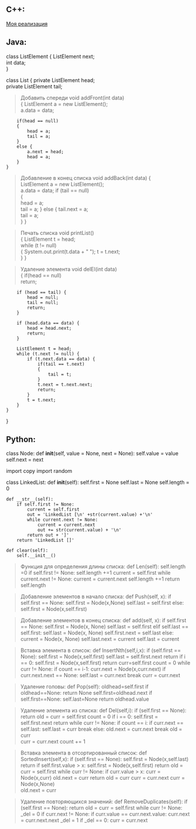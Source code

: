 ## С++:

[Моя реализация](https://github.com/RomanVas30/List)

## Java:

class ListElement {
    ListElement next;    
    int data;            
}

class List {
    private ListElement head;       
    private ListElement tail;      
 
> Добавить спереди
    void addFront(int data)           
    {
        ListElement a = new ListElement();  
        a.data = data;              
                                    
        if(head == null)           
        {                          
            head = a;              
            tail = a;
        }
        else {
            a.next = head;          
            head = a;              
        }
    }
 
> Добавление в конец списка
    void addBack(int data) {          
        ListElement a = new ListElement();  
        a.data = data;
        if (tail == null)           
        {                           
            head = a;               
            tail = a;
        } else {
            tail.next = a;          
            tail = a;               
        }
    }
 
 > Печать списка
    void printList()                
    {
        ListElement t = head;         
        while (t != null)           
        {
            System.out.print(t.data + " "); 
            t = t.next;                    
        }
    }
 
 
> Удаление элемента
    void delEl(int data)          
    {
        if(head == null)       
            return;            
 
        if (head == tail) {     
            head = null;        
            tail = null;
            return;          
        }
 
        if (head.data == data) {  
            head = head.next;      
            return;                
        }
 
        ListElement t = head;       
        while (t.next != null) {  
            if (t.next.data == data) {
                if(tail == t.next)     
                {
                    tail = t;           
                }
                t.next = t.next.next;   
                return;                 
            }
            t = t.next;                
        }
    }
}

## Python:

class Node:
    def __init__(self, value = None, next = None):
        self.value = value
        self.next = next


import copy
import random 
 
class LinkedList:
    def __init__(self):
        self.first = None
        self.last = None
        self.length = 0
 
    def __str__(self):
        if self.first != None:
            current = self.first
            out = 'LinkedList [\n' +str(current.value) +'\n'
            while current.next != None:
                current = current.next
                out += str(current.value) + '\n'
            return out + ']'
        return 'LinkedList []'
 
    def clear(self):
        self.__init__()

> Функция для определения длины списка:
def Len(self):
    self.length =0
    if self.first != None:
        self.length +=1
        current = self.first
        while current.next != None:
            current = current.next
            self.length +=1
    return self.length

> Добавление элементов в начало списка:
def Push(self, x):
    if self.first == None:
        self.first = Node(x,None)
        self.last = self.first
    else:
        self.first = Node(x,self.first)

> Добавление элементов в конец списка:
def add(self, x):
    if self.first == None:
        self.first = Node(x, None)
        self.last = self.first
    elif self.last == self.first:
        self.last = Node(x, None)
        self.first.next = self.last
    else:
        current = Node(x, None)
        self.last.next = current
        self.last = current

> Вставка элемента в список:
def InsertNth(self,i,x):
    if (self.first == None):
        self.first = Node(x,self.first)
        self.last = self.first.next
        return
    if i == 0:
      self.first = Node(x,self.first)
      return
    curr=self.first
    count = 0
    while curr != None:
        if count == i-1:
          curr.next = Node(x,curr.next)
          if curr.next.next == None:
            self.last = curr.next
          break
        curr = curr.next

> Удаление головы:
def Pop(self):
    oldhead=self.first
    if oldhead==None:
        return None
    self.first=oldhead.next
    if self.first==None:
        self.last=None
    return oldhead.value

> Удаление элемента из списка:
def Del(self,i):
    if (self.first == None):
      return
    old = curr = self.first
    count = 0
    if i == 0:
      self.first = self.first.next
      return
    while curr != None:
        if count == i:
          if curr.next == self.last:
            self.last = curr
            break
          else:
            old.next = curr.next 
          break
        old = curr  
        curr = curr.next
        count += 1

> Вставка элемента в отсортированный список:
def SortedInsert(self,x):
    if (self.first == None):
      self.first = Node(x,self.last)
      return
    if self.first.value > x:
      self.first = Node(x,self.first)
      return
    old = curr = self.first
    while curr != None:
        if curr.value > x:
          curr = Node(x,curr)
          old.next = curr
          return
        old = curr
        curr = curr.next
    curr = Node(x,None)        
    old.next = curr

> Удаление повторяющихся значений:
def RemoveDuplicates(self):
    if (self.first == None):
        return
    old = curr = self.first
    while curr != None:
        _del = 0 
        if curr.next != None:
            if curr.value == curr.next.value:
              curr.next = curr.next.next
              _del = 1
        if _del == 0:
          curr = curr.next

